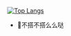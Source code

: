 
  [![Top Langs](https://github-readme-stats.vercel.app/api/top-langs/?username=budaLi)](https://github.com/budaLi/github-readme-stats)

- 🔭不搭不搭么么哒

